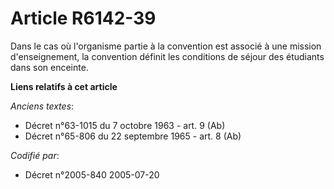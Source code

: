 # Article R6142-39

Dans le cas où l'organisme partie à la convention est associé à une mission d'enseignement, la convention définit les
conditions de séjour des étudiants dans son enceinte.

**Liens relatifs à cet article**

_Anciens textes_:

  - Décret n°63-1015 du 7 octobre 1963 - art. 9 (Ab)
  - Décret n°65-806 du 22 septembre 1965 - art. 8 (Ab)

_Codifié par_:

  - Décret n°2005-840 2005-07-20
